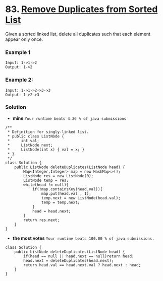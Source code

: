 # 83. [Remove Duplicates from Sorted List](https://leetcode.com/problems/remove-duplicates-from-sorted-list/description/)

Given a sorted linked list, delete all duplicates such that each element appear only once.

### Example 1
    Input: 1->1->2
    Output: 1->2

### Example 2:
    Input: 1->1->2->3->3
    Output: 1->2->3
    
### Solution

* **mine** `Your runtime beats 4.36 % of java submissions`
```
/**
 * Definition for singly-linked list.
 * public class ListNode {
 *     int val;
 *     ListNode next;
 *     ListNode(int x) { val = x; }
 * }
 */
class Solution {
    public ListNode deleteDuplicates(ListNode head) {
        Map<Integer,Integer> map = new HashMap<>();
        ListNode res = new ListNode(0);
        ListNode temp = res;
        while(head != null){
            if(!map.containsKey(head.val)){
                map.put(head.val , 1);
                temp.next = new ListNode(head.val);
                temp = temp.next;
            }
            head = head.next;
        }
        return res.next;
    }
}
```


* **the most votes**  `Your runtime beats 100.00 % of java submissions.`
```
class Solution {
    public ListNode deleteDuplicates(ListNode head) {
        if(head == null || head.next == null)return head;
        head.next = deleteDuplicates(head.next);
        return head.val == head.next.val ? head.next : head;
    }
}
```
